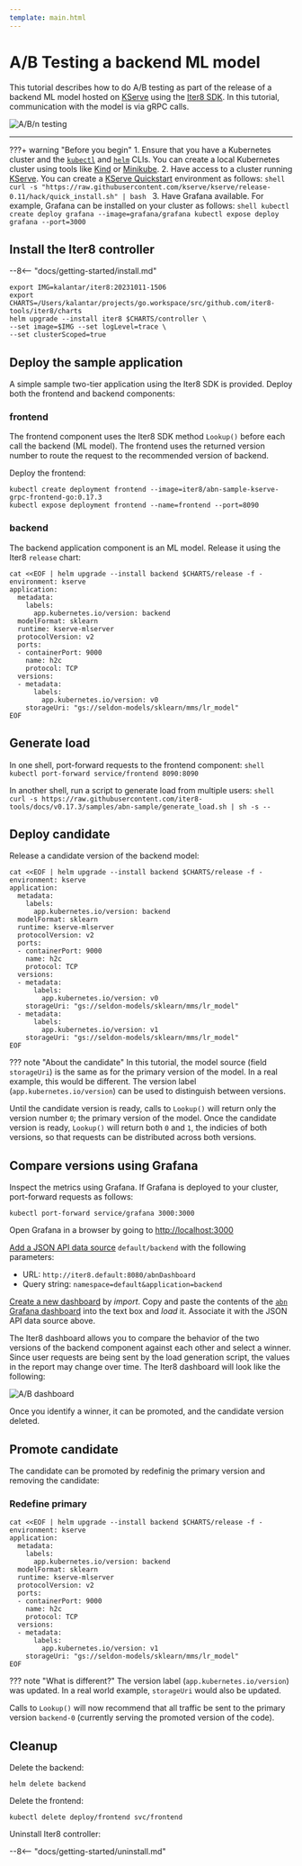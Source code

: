 ```yaml
---
template: main.html
---
```


# A/B Testing a backend ML model

This tutorial describes how to do A/B testing as part of the release of a backend ML model hosted on [KServe](https://github.com/kserve/kserve) using the [Iter8 SDK](../../../user-guide/topics/ab_testing.md). In this tutorial, communication with the model is via gRPC calls.

![A/B/n testing](../../images/abn.png)

***

???+ warning "Before you begin"
    1. Ensure that you have a Kubernetes cluster and the [`kubectl`](https://kubernetes.io/docs/reference/kubectl/) and [`helm`](https://helm.sh/) CLIs. You can create a local Kubernetes cluster using tools like [Kind](https://kind.sigs.k8s.io/) or [Minikube](https://minikube.sigs.k8s.io/docs/).
    2. Have access to a cluster running [KServe](https://kserve.github.io/website). You can create a [KServe Quickstart](https://kserve.github.io/website/0.11/get_started/#before-you-begin) environment as follows:
    ```shell
    curl -s "https://raw.githubusercontent.com/kserve/kserve/release-0.11/hack/quick_install.sh" | bash
    ```
    3. Have Grafana available. For example, Grafana can be installed on your cluster as follows:
    ```shell
    kubectl create deploy grafana --image=grafana/grafana
    kubectl expose deploy grafana --port=3000
    ```
 
## Install the Iter8 controller

--8<-- "docs/getting-started/install.md"

```shell
export IMG=kalantar/iter8:20231011-1506
export CHARTS=/Users/kalantar/projects/go.workspace/src/github.com/iter8-tools/iter8/charts
helm upgrade --install iter8 $CHARTS/controller \
--set image=$IMG --set logLevel=trace \
--set clusterScoped=true
```

## Deploy the sample application

A simple sample two-tier application using the Iter8 SDK is provided. Deploy both the frontend and backend components:

### frontend
The frontend component uses the Iter8 SDK method `Lookup()` before each call the backend (ML model). The frontend uses the returned version number to route the request to the recommended version of backend.

Deploy the frontend:

```shell
kubectl create deployment frontend --image=iter8/abn-sample-kserve-grpc-frontend-go:0.17.3
kubectl expose deployment frontend --name=frontend --port=8090
```
  
### backend

The backend application component is an ML model. Release it using the Iter8 `release` chart:

```shell
cat <<EOF | helm upgrade --install backend $CHARTS/release -f -
environment: kserve
application: 
  metadata:
    labels:
      app.kubernetes.io/version: backend
  modelFormat: sklearn
  runtime: kserve-mlserver
  protocolVersion: v2
  ports:
  - containerPort: 9000
    name: h2c
    protocol: TCP
  versions:
  - metadata:
      labels:
        app.kubernetes.io/version: v0
    storageUri: "gs://seldon-models/sklearn/mms/lr_model"
EOF
```

## Generate load

In one shell, port-forward requests to the frontend component:
    ```shell
    kubectl port-forward service/frontend 8090:8090
    ```

In another shell, run a script to generate load from multiple users:
    ```shell
    curl -s https://raw.githubusercontent.com/iter8-tools/docs/v0.17.3/samples/abn-sample/generate_load.sh | sh -s --
    ```
 
## Deploy candidate

Release a candidate version of the backend model:

```shell
cat <<EOF | helm upgrade --install backend $CHARTS/release -f -
environment: kserve
application: 
  metadata:
    labels:
      app.kubernetes.io/version: backend
  modelFormat: sklearn
  runtime: kserve-mlserver
  protocolVersion: v2
  ports:
  - containerPort: 9000
    name: h2c
    protocol: TCP
  versions:
  - metadata:
      labels:
        app.kubernetes.io/version: v0
    storageUri: "gs://seldon-models/sklearn/mms/lr_model"
  - metadata:
      labels:
        app.kubernetes.io/version: v1
    storageUri: "gs://seldon-models/sklearn/mms/lr_model"
EOF
```

??? note "About the candidate"
    In this tutorial, the model source (field `storageUri`) is the same as for the primary version of the model. In a real example, this would be different. The version label (`app.kubernetes.io/version`) can be used to distinguish between versions.

Until the candidate version is ready, calls to `Lookup()` will return only the version number `0`; the primary version of the model.
Once the candidate version is ready, `Lookup()` will return both `0` and `1`, the indicies of both versions, so that requests can be distributed across both versions.

## Compare versions using Grafana

Inspect the metrics using Grafana. If Grafana is deployed to your cluster, port-forward requests as follows:

```shell
kubectl port-forward service/grafana 3000:3000
```

Open Grafana in a browser by going to [http://localhost:3000](http://localhost:3000)

[Add a JSON API data source](http://localhost:3000/connections/datasources/marcusolsson-json-datasource) `default/backend` with the following parameters:

* URL: `http://iter8.default:8080/abnDashboard`
* Query string: `namespace=default&application=backend`

[Create a new dashboard](http://localhost:3000/dashboards) by *import*. Copy and paste the contents of the [`abn` Grafana dashboard](https://raw.githubusercontent.com/iter8-tools/iter8/v0.18.3/grafana/abn.json) into the text box and *load* it. Associate it with the JSON API data source above.

The Iter8 dashboard allows you to compare the behavior of the two versions of the backend component against each other and select a winner. Since user requests are being sent by the load generation script, the values in the report may change over time. The Iter8 dashboard will look like the following:

![A/B dashboard](../../images/abnDashboard.png)

Once you identify a winner, it can be promoted, and the candidate version deleted.

## Promote candidate

The candidate can be promoted by redefinig the primary version and removing the candidate:

### Redefine primary

```shell
cat <<EOF | helm upgrade --install backend $CHARTS/release -f -
environment: kserve
application: 
  metadata:
    labels:
      app.kubernetes.io/version: backend
  modelFormat: sklearn
  runtime: kserve-mlserver
  protocolVersion: v2
  ports:
  - containerPort: 9000
    name: h2c
    protocol: TCP
  versions:
  - metadata:
      labels:
        app.kubernetes.io/version: v1
    storageUri: "gs://seldon-models/sklearn/mms/lr_model"
EOF
```

??? note "What is different?"
    The version label (`app.kubernetes.io/version`) was updated. In a real world example, `storageUri` would also be updated.

Calls to `Lookup()` will now recommend that all traffic be sent to the primary version `backend-0` (currently serving the promoted version of the code).

## Cleanup

Delete the backend:

```shell
helm delete backend
```

Delete the frontend:

```shell
kubectl delete deploy/frontend svc/frontend
```

Uninstall Iter8 controller:

--8<-- "docs/getting-started/uninstall.md"